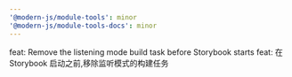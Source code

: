 ```yaml
---
'@modern-js/module-tools': minor
'@modern-js/module-tools-docs': minor
---
```


feat: Remove the listening mode build task before Storybook starts
feat: 在 Storybook 启动之前,移除监听模式的构建任务
